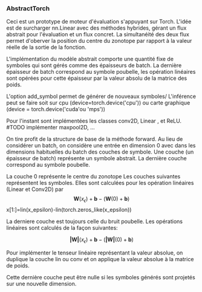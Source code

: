 ### AbstractTorch
Ceci est un prototype de moteur d'évaluation s'appuyant sur Torch. L'idée est de surcharger nn.Linear avec des méthodes hybrides, gérant un flux abstrait pour l'évaluation et un flux concret. La simultanéité des deux flux permet d'oberver la position du centre du zonotope par rapport à la valeur réelle de la sortie de la fonction. 

L'implémentation du modèle abstrait comporte une quantité fixe de symboles qui sont gérés comme des épaisseurs de batch. La dernière épaisseur de batch correspond au symbole poubelle, les opération linéaires sont opérées pour cette épaisseur par la valeur absolu de la matrice des poids. 

L'option add_symbol permet de générer de nouveaux symboles/ 
L'inférence peut se faire soit sur cpu (device=torch.device('cpu')) ou carte graphique (device = torch.device('cuda'ou 'mps'))

Pour l'instant sont implémentées les classes conv2D, Linear , et ReLU. 
        #TODO implémenter maxpool2D, ... 
    

On tire profit de la structure de base
de la méthode forward. Au lieu de considérer un batch, on considère une entrée en dimension 0 avec dans les dimensions habituelles du batch des couches de symbole. Une couche (un épaisseur de batch) représente
un symbole abstrait. La dernière couche correspond au symbole poubelle. 


La couche 0 représente le centre du zonotope
Les couches suivantes représentent les symboles. Elles sont calculées pour les opération linéaires (Linear et Conv2D) par 
$$\textbf{W}(x_\epsilon)+\textbf{b}-(\textbf{W}(0)+\textbf{b})$$
    x[1:]=lin(x_epsilon)-lin(torch.zeros_like(x_epsilon))

La derniere couche est toujours celle du bruit poubelle. Les opérations linéaires  sont  calculés de la façon suivantes: 

$$\textbf{|W|}(x_\epsilon)+\textbf{b}-(\textbf{|W|}(0)+\textbf{b})$$


Pour implémenter le tenseur linéaire représentant la valeur absolue, on duplique la couche lin ou conv et on applique la valeur absolue à la matrice de poids. 


Cette dernière couche peut être nulle si les symboles générés sont projetés sur une nouvelle dimension. 



